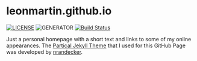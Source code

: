 # leonmartin.github.io

[![LICENSE](https://img.shields.io/badge/license-MIT-blue.svg)](LICENSE) ![GENERATOR](https://img.shields.io/badge/made_with-jekyll-blue.svg)
[![Build Status](https://travis-ci.com/leonmartin/leonmartin.github.io.svg?branch=master)](https://travis-ci.com/leonmartin/leonmartin.github.io)

Just a personal homepage with a short text and links to some of my online appearances. The [Partical Jekyll Theme](https://github.com/nrandecker/particle) that I used for this GitHub Page was developed by [nrandecker](https://github.com/nrandecker).
